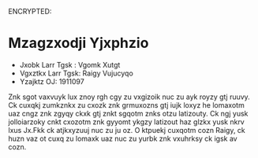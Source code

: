 ENCRYPTED:
# Mzagzxodji Yjxphzio

* Jxobk Larr Tgsk  : Vgomk Xutgt
* Vgxztkx Larr Tgsk: Raigy Vujucyqo 
* Yzajktz OJ: 1911097

Znk sgot vaxvuyk lux znoy rgh cgy zu vxgizoik nuc zu ayk royzy gtj ruuvy. Ck cuxqkj zumkznkx zu cxozk znk grmuxozns gtj 
iujk loxyz he lomaxotm uaz cngz znk zgyqy ckxk gtj znkt sgqotm znks otzu latizouty. Ck ngj yusk jolloiarzoky cnkt 
cxozotm znk gyyomt ykgzy latizout haz glzkx yusk nkrv lxus Jx.Fkk ck atjkxyzuuj nuc zu ju oz. O ktpuekj cuxqotm cozn
Raigy, ck huzn vaz ot cuxq zu lomaxk uaz nuc zu yurbk znk vxuhrksy ck igsk av cozn.


